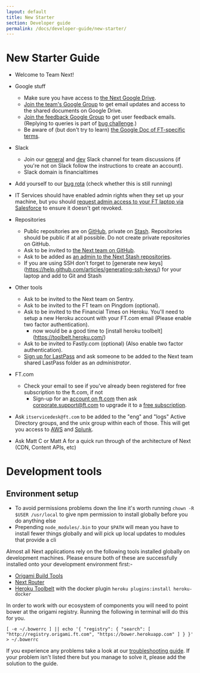 ```yaml
---
layout: default
title: New Starter
section: Developer guide
permalink: /docs/developer-guide/new-starter/
---
```


# New Starter Guide

- Welcome to Team Next!
- Google stuff
  * Make sure you have access to [the Next Google Drive](https://drive.google.com/open?id=0B0DDxFh3ZO93T3VYbkZVZnNEQk0&authuser=1).
  * [Join the team's Google Group](https://groups.google.com/a/ft.com/forum/#!forum/next.team) to get email updates and access to the shared documents on Google Drive.
  * [Join the feedback Google Group](https://groups.google.com/a/ft.com/forum/#!forum/next.feedback) to get user feedback emails. (Replying to queries is part of [bug challenge](http://financial-times.github.io/next/docs/developer-guide/bug-challenge/).)
  * Be aware of (but don't try to learn) [the Google Doc of FT-specific terms](https://docs.google.com/a/ft.com/spreadsheet/ccc?key=0AlHku4bDWky2dDZraDlKNzhOY1JDZzM5Mk5COGs5MFE#gid=0).
- Slack
  * Join our [general](https://financialtimes.slack.com/messages/ft-next/) and [dev](https://financialtimes.slack.com/messages/ft-next-dev/) Slack channel for team discussions (if you're not on Slack follow the instructions to create an account).
  * Slack domain is financialtimes
- Add yourself to our [bug rota](https://docs.google.com/spreadsheets/d/1mbJQYJOgXAH2KfgKUM1Vgxq8FUIrahumb39wzsgStu0/edit#gid=0) (check whether this is still running)
- IT Services should have enabled admin rights when they set up your machine, but you should [request admin access to your FT laptop via Salesforce](https://financialtimes.my.salesforce.com/home/home.jsp) to ensure it doesn't get revoked.
- Repositories
  * Public repositories are on [GitHub](https://github.com/Financial-Times/), private on [Stash](http://git.svc.ft.com/projects/NEXT).  Repositories should be public if at all possible.  Do not create private repositories on GitHub.
  * Ask to be invited to [the Next team on GitHub](https://github.com/orgs/Financial-Times/teams/next).
  * Ask to be added as [an admin to the Next Stash repositories](http://git.svc.ft.com/plugins/servlet/projectpermissions/NEXT).
  * If you are using SSH don't forget to [generate new keys] (https://help.github.com/articles/generating-ssh-keys/) for your laptop and add to Git and Stash 
- Other tools
  * Ask to be invited to the Next team on Sentry.
  * Ask to be invited to the FT team on Pingdom (optional).
  * Ask to be invited to the Financial Times on Heroku. You'll need to setup a new Heroku account with your FT.com email (Please enable two factor authentication).
    * now would be a good time to [install heroku toolbelt] (https://toolbelt.heroku.com/)
  * Ask to be invited to Fastly.com (optional) (Also enable two factor authentication).
  * [Sign up for LastPass](https://docs.google.com/document/d/11g8nghpv0aCnmh49FK8AK9wxUWC_Wj9swCAURKniJ4o/edit) and ask someone to be added to the Next team shared LastPass folder as an *administrator*.
- FT.com
  * Check your email to see if you've already been registered for free subscription to the ft.com, if not
    * Sign-up for an [account on ft.com](http://registration.ft.com/registration) then ask corporate.support@ft.com to upgrade it to a [free subscription](https://neo.pearson.com/community/enabling-functions/ges-human-resources/reward/my_benefits_uk/blog/2012/10/09/ftcom-subscriptions).

- Ask `itservicedesk@ft.com` to be added to the "eng" and "logs" Active Directory groups, and the unix group within each of those. This will get you access to [AWS](https://awslogin.internal.ft.com) and [Splunk](https://splunk.internal.ft.com).
- Ask Matt C or Matt A for a quick run through of the architecture of Next (CDN, Content APIs, etc)

# Development tools

## Environment setup
* To avoid permissions problems down the line it's worth running `chown -R $USER /usr/local` to give npm permission to install globally before you do anything else
* Prepending `node_modules/.bin` to your `$PATH` will mean you have to install fewer things globally and will pick up local updates to modules that provide a cli

Almost all Next applications rely on the following tools installed globally on development machines.  Please ensure both of these are successfully installed onto your development environment first:-

- [Origami Build Tools](https://github.com/Financial-Times/origami-build-tools/)
- [Next Router](http://git.svc.ft.com/projects/NEXT/repos/router/browse)
- [Heroku Toolbelt](https://toolbelt.heroku.com/) with the docker plugin `heroku plugins:install heroku-docker`

In order to work with our ecosystem of components you will need to point bower at the origami registry. Running the following in terminal will do this for you.

```
[ -e ~/.bowerrc ] || echo '{ "registry": { "search": [ "http://registry.origami.ft.com", "https://bower.herokuapp.com" ] } }' > ~/.bowerrc
```

If you experience any problems take a look at our [troubleshooting guide](/next/docs/developer-guide/troubleshooting/). If your problem isn't listed there but you manage to solve it, please add the solution to the guide.
